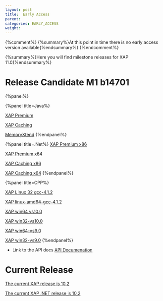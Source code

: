 ```yaml
---
layout: post
title:  Early Access
parent:
categories: EARLY_ACCESS
weight:
---
```


{%comment%}
{%summary%}At this point in time there is no early access version available{%endsummary%}
{%endcomment%}

 
{%summary%}Here you will find milestone releases for XAP 11.0{%endsummary%}



# Release Candidate M1 b14701

{%panel%}


{%panel title=Java%}

[XAP Premium](http://www.gigaspaces.com/tempfiles/downloads/EarlyAccess/xap/11.0.0/m1/gigaspaces-xap-premium-11.0.0-m1-b14701-with-license.zip)

[XAP Caching](http://www.gigaspaces.com/tempfiles/downloads/EarlyAccess/xap/11.0.0/m1/gigaspaces-xap-caching-11.0.0-m1-b14701.zip)

[MemoryXtend](http://www.gigaspaces.com/tempfiles/downloads/EarlyAccess/xap/11.0.0/m1/blobstore-11.0.0-14701_M1_1.noarch.rpm)
{%endpanel%}


{%panel title=.Net%}
[XAP Premium x86](http://www.gigaspaces.com/tempfiles/downloads/EarlyAccess/xap/11.0.0/m1/GigaSpaces-XAP.NET-Premium-11.0.0.14701-M1-x86.msi)

[XAP Premium x64](http://www.gigaspaces.com/tempfiles/downloads/EarlyAccess/xap/11.0.0/m1/GigaSpaces-XAP.NET-Premium-11.0.0.14701-M1-x64.msi)

[XAP Caching x86](http://www.gigaspaces.com/tempfiles/downloads/EarlyAccess/xap/11.0.0/m1/GigaSpaces-XAP.NET-Caching-11.0.0.14701-M1-x86.msi)

[XAP Caching x64](http://www.gigaspaces.com/tempfiles/downloads/EarlyAccess/xap/11.0.0/m1/GigaSpaces-XAP.NET-Caching-11.0.0.14701-M1-x64.msi)
{%endpanel%}

{%panel title=CPP%}

[XAP Linux 32 gcc-4.1.2](http://www.gigaspaces.com/tempfiles/downloads/EarlyAccess/xap/11.0.0/m1/gigaspaces-cpp-11.0.0-m1-linux32-gcc-4.1.2.tar.gz)

[XAP linux-amd64-gcc-4.1.2](http://www.gigaspaces.com/tempfiles/downloads/EarlyAccess/xap/11.0.0/m1/gigaspaces-cpp-11.0.0-m1-linux-amd64-gcc-4.1.2.tar.gz)

[XAP win64 vs10.0](http://www.gigaspaces.com/tempfiles/downloads/EarlyAccess/xap/11.0.0/m1/gigaspaces-cpp-11.0.0-m1-win64-vs10.0.tar.gz)

[XAP win32-vs10.0](http://www.gigaspaces.com/tempfiles/downloads/EarlyAccess/xap/11.0.0/m1/gigaspaces-cpp-11.0.0-m1-win32-vs10.0.tar.gz)

[XAP win64-vs9.0](http://www.gigaspaces.com/tempfiles/downloads/EarlyAccess/xap/11.0.0/m1/gigaspaces-cpp-11.0.0-m1-win64-vs9.0.tar.gz)

[XAP win32-vs9.0](http://www.gigaspaces.com/tempfiles/downloads/EarlyAccess/xap/11.0.0/m1/gigaspaces-cpp-11.0.0-m1-win32-vs9.0.tar.gz)
{%endpanel%}

 



* Link to the API docs
[API Documenation](/api_documentation)




# Current Release

[The current XAP release is 10.2](/xap102)

[The current XAP .NET release is 10.2](/xap102net)


 


